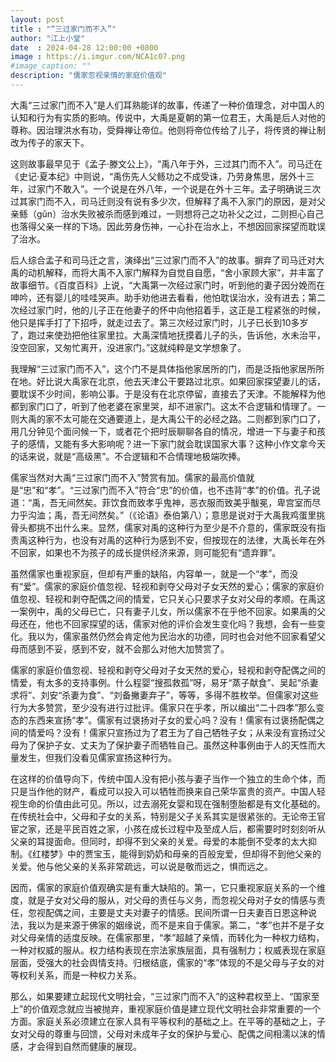```yaml
---
layout: post
title : "“三过家门而不入”"
author: "江上小堂"
date  : 2024-04-28 12:00:00 +0800
image : https://i.imgur.com/NCA1c07.png
#image_caption: ""
description: "儒家忽视亲情的家庭价值观"
---
```


大禹“三过家门而不入”是人们耳熟能详的故事，传递了一种价值理念，对中国人的认知和行为有实质的影响。传说中，大禹是夏朝的第一位君王，大禹是后人对他的尊称。因治理洪水有功，受舜禅让帝位。他则将帝位传给了儿子，将传贤的禅让制改为传子的家天下。

<!--more-->

这则故事最早见于《孟子·滕文公上》，“禹八年于外，三过其门而不入”。司马迁在《史记·夏本纪》中则说，“禹伤先人父鲧功之不成受诛，乃劳身焦思，居外十三年，过家门不敢入”。一个说是在外八年，一个说是在外十三年。孟子明确说三次过其家门而不入，司马迁则没有说有多少次，但解释了禹不入家门的原因，是对父亲鲧（gǔn）治水失败被杀而感到难过，一则想将己之功补父之过，二则担心自己也落得父亲一样的下场。因此劳身伤神，一心扑在治水上，不想因回家探望而耽误了治水。

后人综合孟子和司马迁之言，演绎出“三过家门而不入”的故事。摒弃了司马迁对大禹的动机解释，而将大禹不入家门解释为自觉自自愿，“舍小家顾大家”，并丰富了故事细节。《百度百科》上说，“大禹第一次经过家门时，听到他的妻子因分娩而在呻吟，还有婴儿的哇哇哭声。助手劝他进去看看，他怕耽误治水，没有进去；第二次经过家门时，他的儿子正在他妻子的怀中向他招着手，这正是工程紧张的时候，他只是挥手打了下招呼，就走过去了。第三次经过家门时，儿子已长到10多岁了，跑过来使劲把他往家里拉。大禹深情地抚摸着儿子的头，告诉他，水未治平，没空回家，又匆忙离开，没进家门。”这就纯粹是文学想象了。

我理解“三过家门而不入”，这个门不是具体指他家居所的门，而是泛指他家居所所在地。好比说大禹家在北京，他去天津公干要路过北京。如果回家探望妻儿的话，要耽误不少时间，影响公事。于是没有在北京停留，直接去了天津。不能解释为他都到家门口了，听到了他老婆在家里哭，却不进家门。这太不合逻辑和情理了。一则大禹的家不太可能在交通要道上，是大禹公干的必经之路。二则都到家门口了，用几分钟见个面问候一下，或者花个把时辰聊聊各自的情况，增进一下与妻子和孩子的感情，又能有多大影响呢？进一下家门就会耽误国家大事？这种小作文拿今天的话来说，就是“高级黑”。不合逻辑和不合情理地极端吹捧。

儒家当然对大禹“三过家门而不入”赞赏有加。儒家的最高价值就是“忠”和“孝”。“三过家门而不入”符合“忠”的价值，也不违背“孝”的价值。孔子说道：“禹，吾无间然矣。菲饮食而致孝乎鬼神，恶衣服而致美乎黻冕，卑宫室而尽力乎沟洫；禹，吾无间然矣。”（《论语》泰伯第八）；意思是说对于大禹我鸡蛋里挑骨头都挑不出什么来。显然，儒家对禹的这种行为至少是不介意的，儒家既没有指责禹这种行为，也没有对禹的这种行为感到不安，但按现在的法律，大禹长年在外不回家，如果也不为孩子的成长提供经济来源，则可能犯有“遗弃罪”。

虽然儒家也重视家庭，但却有严重的缺陷，内容单一，就是一个“孝”，而没有“爱”。儒家的家庭价值忽视、轻视和剥夺父母对子女天然的爱心；儒家的家庭价值忽视、轻视和剥夺配偶之间的情爱，它只关心只要求子女对父母的孝顺。在禹这一案例中，禹的父母已亡，只有妻子儿女，所以儒家不在乎他不回家。如果禹的父母还在，他也不回家探望的话，儒家对他的评价会发生变化吗？我想，会有一些变化。我以为，儒家虽然仍然会肯定他为民治水的功德，同时也会对他不回家看望父母而感到不妥，感到不安，就不会那么对他大加赞赏了。

儒家的家庭价值忽视、轻视和剥夺父母对子女天然的爱心，轻视和剥夺配偶之间的情爱，有太多的支持事例。什么程婴“搜孤救孤”呀，易牙“蒸子献食”、吴起“杀妻求将”、刘安“杀妻为食”、“刘备撇妻弃子”，等等，多得不胜枚举。但儒家对这些行为大多赞赏，至少没有进行过批评。儒家只在乎孝，所以编出“二十四孝”那么变态的东西来宣扬“孝”。儒家有过褒扬对子女的爱心吗？没有！儒家有过褒扬配偶之间的情爱吗？没有！儒家只宣扬过为了君王为了自己牺牲子女；从来没有宣扬过父母为了保护子女、丈夫为了保护妻子而牺牲自己。虽然这种事例由于人的天性而大量发生，但我们没看见儒家宣扬这种行为。

在这样的价值导向下，传统中国人没有把小孩与妻子当作一个独立的生命个体，而只是当作他的财产，看成可以投入可以牺牲而换来自己荣华富贵的资产。中国人轻视生命的价值由此可见。所以，过去溺死女婴和现在强制堕胎都是有文化基础的。在传统社会中，父母和子女的关系，特别是父子关系其实是很紧张的。无论帝王官宦之家，还是平民百姓之家，小孩在成长过程中及至成人后，都需要时时刻刻听从父亲的耳提面命。但同时，却得不到父亲的关爱。母爱的本能倒不受孝的太大抑制。《红楼梦》中的贾宝玉，能得到奶奶和母亲的百般宠爱，但却得不到他父亲的关爱。他与他父亲的关系非常疏远，可以说是敬而远之，惧而远之。

因而，儒家的家庭价值观确实是有重大缺陷的。第一，它只重视家庭关系的一个维度，就是子女对父母的服从，对父母的责任与义务，而忽视父母对子女的情感与责任，忽视配偶之间，主要是丈夫对妻子的情感。民间所谓一日夫妻百日恩这种说法，我以为是来源于佛家的姻缘说，而不是来自于儒家。第二，“孝”也并不是子女对父母亲情的适度反映。在儒家那里，“孝”超越了亲情，而转化为一种权力结构，一种对权威的服从。权力结构表现在宗法家族层面，具有强制力；权威表现在家庭层面，受强大的社会舆情支持。归根结底，儒家的“孝”体现的不是父母与子女的对等权利关系，而是一种权力关系。

那么，如果要建立起现代文明社会，“三过家门而不入”的这种君权至上、“国家至上”的价值观念就应当被抛弃，重视家庭价值是建立现代文明社会非常重要的一个方面。家庭关系必须建立在家人具有平等权利的基础之上。在平等的基础之上，子女对父母的尊重与回馈，父母对未成年子女的保护与爱心、配偶之间相濡以沫的情感，才会得到自然而健康的展现。

<!--END-->